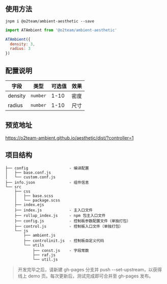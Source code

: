 ## 使用方法

```
jnpm i @o2team/ambient-aesthetic --save
```

```javascript
import ATAmbient from '@o2team/ambient-aesthetic'

ATAmbient({
  density: 3,
  radius: 3
})
```

## 配置说明

| 字段 | 类型 | 可选值 | 效果 |
|-|-|-|-|
| density | `number` | 1-10 | 密度 |
| radius | `number` | 1-10 | 尺寸 |

## 预览地址

https://o2team-ambient.github.io/aesthetic/dist/?controller=1

## 项目结构

```
├── config                  - 编译配置
│   ├── base.conf.js
│   └── custom.conf.js
├── info.json               - 组件信息
└── src
    ├── css
    │   ├── base.scss
    │   └── package.scss
    ├── index.ejs
    ├── index.js            - 主入口文件
    ├── rollup_index.js     - npm 包主入口文件
    ├── config.js           - 控制板参数配置文件（单独打包）
    ├── control.js          - 控制板入口文件（单独打包）
    └── js
        ├── ambient.js
        ├── controlinit.js  - 控制板自定义代码
        └── utils
            ├── const.js    - 字段常数
            ├── raf.js
            └── util.js
```

> 开发完毕之后，请新建 gh-pages 分支并 push --set-upstream，以获得线上 demo 页。每次更新后，测试完成即可合并至 gh-pages 发布。
